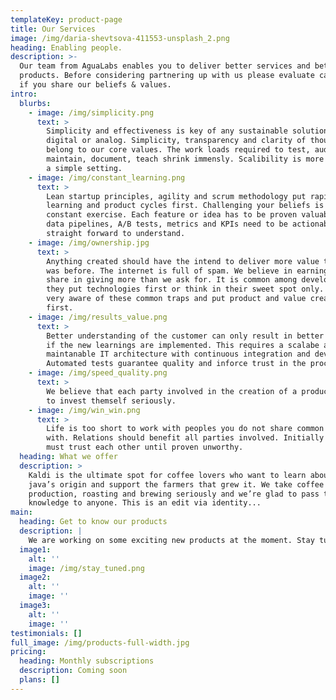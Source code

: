 ```yaml
---
templateKey: product-page
title: Our Services
image: /img/daria-shevtsova-411553-unsplash_2.png
heading: Enabling people.
description: >-
  Our team from AguaLabs enables you to deliver better services and better
  products. Before considering partnering up with us please evaluate carefully
  if you share our beliefs & values.
intro:
  blurbs:
    - image: /img/simplicity.png
      text: >
        Simplicity and effectiveness is key of any sustainable solution, be it
        digital or analog. Simplicity, transparency and clarity of thought
        belong to our core values. The work loads required to test, audit,
        maintain, document, teach shrink immensly. Scalibility is more likely in
        a simple setting.
    - image: /img/constant_learning.png
      text: >
        Lean startup principles, agility and scrum methodology put rapid
        learning and product cycles first. Challenging your beliefs is a
        constant exercise. Each feature or idea has to be proven valuable. BI &
        data pipelines, A/B tests, metrics and KPIs need to be actionable and
        straight forward to understand.
    - image: /img/ownership.jpg
      text: >
        Anything created should have the intend to deliver more value than there
        was before. The internet is full of spam. We believe in earning our
        share in giving more than we ask for. It is common among developers that
        they put technologies first or think in their sweet spot only. We are
        very aware of these common traps and put product and value creation
        first.
    - image: /img/results_value.png
      text: >
        Better understanding of the customer can only result in better products
        if the new learnings are implemented. This requires a scalabe and
        maintanable IT architecture with continuous integration and development.
        Automated tests guarantee quality and inforce trust in the processes.
    - image: /img/speed_quality.png
      text: >
        We believe that each party involved in the creation of a product needs
        to invest themself seriously.
    - image: /img/win_win.png
      text: >
        Life is too short to work with peoples you do not share common values
        with. Relations should benefit all parties involved. Initially parties
        must trust each other until proven unworthy.
  heading: What we offer
  description: >
    Kaldi is the ultimate spot for coffee lovers who want to learn about their
    java’s origin and support the farmers that grew it. We take coffee
    production, roasting and brewing seriously and we’re glad to pass that
    knowledge to anyone. This is an edit via identity...
main:
  heading: Get to know our products
  description: |
    We are working on some exciting new products at the moment. Stay tuned!
  image1:
    alt: ''
    image: /img/stay_tuned.png
  image2:
    alt: ''
    image: ''
  image3:
    alt: ''
    image: ''
testimonials: []
full_image: /img/products-full-width.jpg
pricing:
  heading: Monthly subscriptions
  description: Coming soon
  plans: []
---
```


